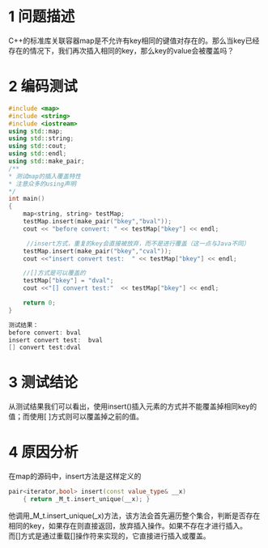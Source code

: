 # 1 问题描述

C++的标准库关联容器map是不允许有key相同的键值对存在的。那么当key已经存在的情况下，我们再次插入相同的key，那么key的value会被覆盖吗？
# 2 编码测试
``` c++
#include <map>
#include <string>
#include <iostream>
using std::map;
using std::string;
using std::cout;
using std::endl;
using std::make_pair;
/**
* 测试map的插入覆盖特性
* 注意众多的using声明
*/
int main()
{
    map<string, string> testMap;
    testMap.insert(make_pair("bkey","bval"));
    cout << "before convert: " << testMap["bkey"] << endl;

     //insert方式，重复的key会直接被放弃，而不是进行覆盖（这一点与Java不同） 
    testMap.insert(make_pair("bkey","cval"));  
    cout <<"insert convert test:  " << testMap["bkey"] << endl;

    //[]方式是可以覆盖的
    testMap["bkey"] = "dval";  
    cout <<"[] convert test:"  << testMap["bkey"] << endl;

    return 0;
}
```

``` c++
测试结果：
before convert: bval
insert convert test:  bval
[] convert test:dval

```
# 3 测试结论

从测试结果我们可以看出，使用insert()插入元素的方式并不能覆盖掉相同key的值；而使用[ ]方式则可以覆盖掉之前的值。
# 4 原因分析
在map的源码中，insert方法是这样定义的
```c++
pair<iterator,bool> insert(const value_type& __x) 
    { return _M_t.insert_unique(__x); }
```
他调用_M_t.insert_unique(_x)方法，该方法会首先遍历整个集合，判断是否存在相同的key，如果存在则直接返回，放弃插入操作。如果不存在才进行插入。  
而[]方式是通过重载[]操作符来实现的，它直接进行插入或覆盖。